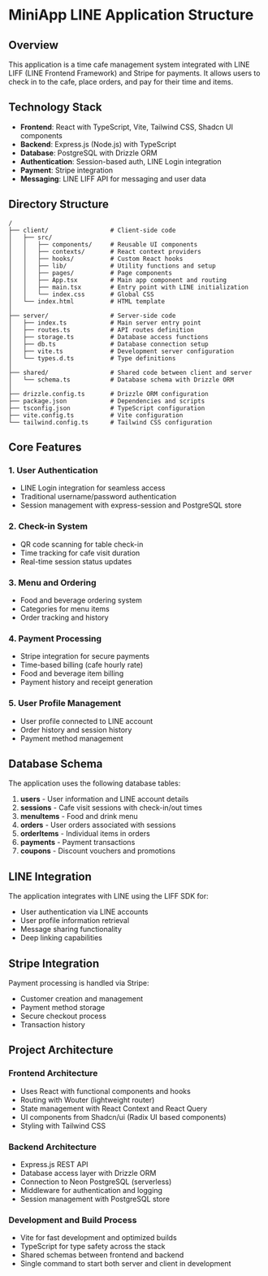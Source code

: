 # MiniApp LINE Application Structure

## Overview
This application is a time cafe management system integrated with LINE LIFF (LINE Frontend Framework) and Stripe for payments. It allows users to check in to the cafe, place orders, and pay for their time and items.

## Technology Stack
- **Frontend**: React with TypeScript, Vite, Tailwind CSS, Shadcn UI components
- **Backend**: Express.js (Node.js) with TypeScript
- **Database**: PostgreSQL with Drizzle ORM
- **Authentication**: Session-based auth, LINE Login integration
- **Payment**: Stripe integration
- **Messaging**: LINE LIFF API for messaging and user data

## Directory Structure

```
/
├── client/                 # Client-side code
│   ├── src/
│   │   ├── components/     # Reusable UI components
│   │   ├── contexts/       # React context providers
│   │   ├── hooks/          # Custom React hooks
│   │   ├── lib/            # Utility functions and setup
│   │   ├── pages/          # Page components
│   │   ├── App.tsx         # Main app component and routing
│   │   ├── main.tsx        # Entry point with LINE initialization
│   │   └── index.css       # Global CSS
│   └── index.html          # HTML template
│
├── server/                 # Server-side code
│   ├── index.ts            # Main server entry point
│   ├── routes.ts           # API routes definition
│   ├── storage.ts          # Database access functions
│   ├── db.ts               # Database connection setup
│   ├── vite.ts             # Development server configuration
│   └── types.d.ts          # Type definitions
│
├── shared/                 # Shared code between client and server
│   └── schema.ts           # Database schema with Drizzle ORM
│
├── drizzle.config.ts       # Drizzle ORM configuration
├── package.json            # Dependencies and scripts
├── tsconfig.json           # TypeScript configuration
├── vite.config.ts          # Vite configuration
└── tailwind.config.ts      # Tailwind CSS configuration
```

## Core Features

### 1. User Authentication
- LINE Login integration for seamless access
- Traditional username/password authentication
- Session management with express-session and PostgreSQL store

### 2. Check-in System
- QR code scanning for table check-in
- Time tracking for cafe visit duration
- Real-time session status updates

### 3. Menu and Ordering
- Food and beverage ordering system
- Categories for menu items
- Order tracking and history

### 4. Payment Processing
- Stripe integration for secure payments
- Time-based billing (cafe hourly rate)
- Food and beverage item billing
- Payment history and receipt generation

### 5. User Profile Management
- User profile connected to LINE account
- Order history and session history
- Payment method management

## Database Schema

The application uses the following database tables:

1. **users** - User information and LINE account details
2. **sessions** - Cafe visit sessions with check-in/out times
3. **menuItems** - Food and drink menu
4. **orders** - User orders associated with sessions
5. **orderItems** - Individual items in orders
6. **payments** - Payment transactions
7. **coupons** - Discount vouchers and promotions

## LINE Integration

The application integrates with LINE using the LIFF SDK for:
- User authentication via LINE accounts
- User profile information retrieval
- Message sharing functionality
- Deep linking capabilities

## Stripe Integration

Payment processing is handled via Stripe:
- Customer creation and management
- Payment method storage
- Secure checkout process
- Transaction history

## Project Architecture

### Frontend Architecture
- Uses React with functional components and hooks
- Routing with Wouter (lightweight router)
- State management with React Context and React Query
- UI components from Shadcn/ui (Radix UI based components)
- Styling with Tailwind CSS

### Backend Architecture
- Express.js REST API
- Database access layer with Drizzle ORM
- Connection to Neon PostgreSQL (serverless)
- Middleware for authentication and logging
- Session management with PostgreSQL store

### Development and Build Process
- Vite for fast development and optimized builds
- TypeScript for type safety across the stack
- Shared schemas between frontend and backend
- Single command to start both server and client in development 